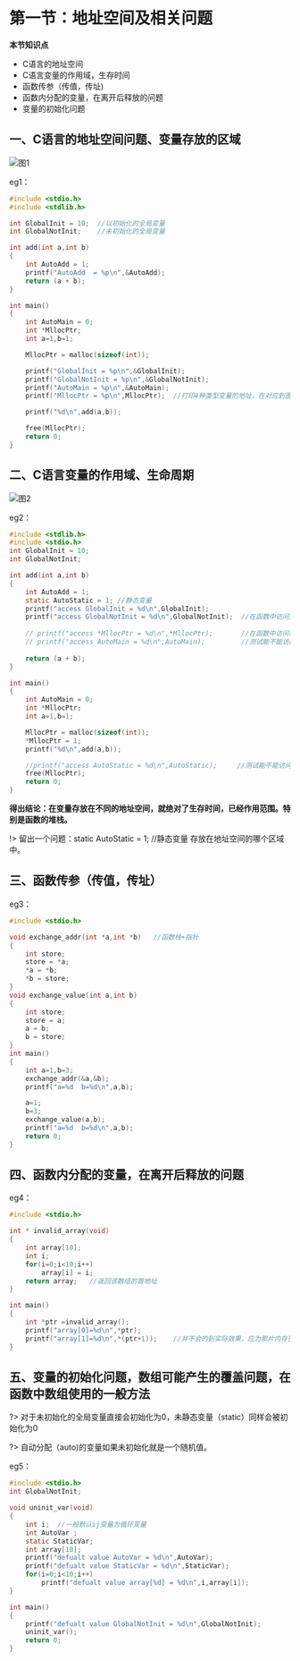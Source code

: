 # 第一节：地址空间及相关问题

**本节知识点**

- C语言的地址空间
- C语言变量的作用域，生存时间
- 函数传参（传值，传址)
- 函数内分配的变量，在离开后释放的问题
- 变量的初始化问题

## 一、C语言的地址空间问题、变量存放的区域

![图1](http://upload-images.jianshu.io/upload_images/6757403-7171f0a9251008e1.png?imageMogr2/auto-orient/strip%7CimageView2/2/w/1240)

eg1：

```c
#include <stdio.h>
#include <stdlib.h>

int GlobalInit = 10;  //以初始化的全局变量
int GlobalNotInit;    //未初始化的全局变量

int add(int a,int b)
{
    int AutoAdd = 1;
    printf("AutoAdd  = %p\n",&AutoAdd);
    return (a + b);
}

int main()
{
    int AutoMain = 0;
    int *MllocPtr;
    int a=1,b=1;

    MllocPtr = malloc(sizeof(int)); 

    printf("GlobalInit = %p\n",&GlobalInit);
    printf("GlobalNotInit = %p\n",&GlobalNotInit);
    printf("AutoMain = %p\n",&AutoMain);
    printf("MllocPtr = %p\n",MllocPtr);  //打印4种类型变量的地址，在对应到图上

    printf("%d\n",add(a,b));

    free(MllocPtr);
    return 0;
}
```

## 二、C语言变量的作用域、生命周期

![图2](http://upload-images.jianshu.io/upload_images/6757403-e71ed3ba34f4ba14.png?imageMogr2/auto-orient/strip%7CimageView2/2/w/1240)


eg2：

```c
#include <stdlib.h>
#include <stdio.h>
int GlobalInit = 10;  
int GlobalNotInit;   

int add(int a,int b)
{
    int AutoAdd = 1;
    static AutoStatic = 1; //静态变量               
    printf("access GlobalInit = %d\n",GlobalInit);
    printf("access GlobalNotInit = %d\n",GlobalNotInit);  //在函数中访问全局变量
    
    // printf("access *MllocPtr = %d\n",*MllocPtr);       //在函数中访问动态分配的变量
    // printf("access AutoMain = %d\n",AutoMain);         //测试能不能访问mian中的自动变量
    
    return (a + b);
}

int main()
{
    int AutoMain = 0;
    int *MllocPtr;
    int a=1,b=1;

    MllocPtr = malloc(sizeof(int)); 
    *MllocPtr = 1;
    printf("%d\n",add(a,b));

    //printf("access AutoStatic = %d\n",AutoStatic);     //测试能不能访问add中的静态变量
    free(MllocPtr);
    return 0;
}
```


**得出结论：在变量存放在不同的地址空间，就绝对了生存时间，已经作用范围。特别是函数的堆栈。**

!> 留出一个问题：static AutoStatic = 1; //静态变量 存放在地址空间的哪个区域中。

## 三、函数传参（传值，传址）
eg3：

```c
#include <stdio.h>

void exchange_addr(int *a,int *b)   //函数栈+指针
{
    int store;
    store = *a;
    *a = *b;
    *b = store;
}
void exchange_value(int a,int b)
{
    int store;
    store = a;
    a = b;
    b = store;
}
int main()
{
    int a=1,b=3;
    exchange_addr(&a,&b);
    printf("a=%d  b=%d\n",a,b);   

    a=1;
    b=3;
    exchange_value(a,b);
    printf("a=%d  b=%d\n",a,b);
    return 0;
}
```

## 四、函数内分配的变量，在离开后释放的问题
eg4：

```c
#include <stdio.h>

int * invalid_array(void)
{
    int array[10];
    int i;
    for(i=0;i<10;i++)
        array[i] = i;
    return array;   //返回该数组的首地址
}

int main()
{
    int *ptr =invalid_array();
    printf("array[0]=%d\n",*ptr);   
    printf("array[1]=%d\n",*(ptr+1));    //并不会的到实际效果，应为那片内存已经释放掉了
}
```


## 五、变量的初始化问题，数组可能产生的覆盖问题，在函数中数组使用的一般方法

?> 对于未初始化的全局变量直接会初始化为0，未静态变量（static）同样会被初始化为0

?> 自动分配（auto)的变量如果未初始化就是一个随机值。

eg5：

```c
#include <stdio.h> 
int GlobalNotInit;   

void uninit_var(void)
{
    int i;  //一般默认ij变量为循环变量
    int AutoVar ;
    static StaticVar;
    int array[10];
    printf("defualt value AutoVar = %d\n",AutoVar);
    printf("defualt value StaticVar = %d\n",StaticVar);
    for(i=0;i<10;i++)
        printf("defualt value array[%d] = %d\n",i,array[i]);    
}

int main()
{
    printf("defualt value GlobalNotInit = %d\n",GlobalNotInit);
    uninit_var();
    return 0;
}
```
